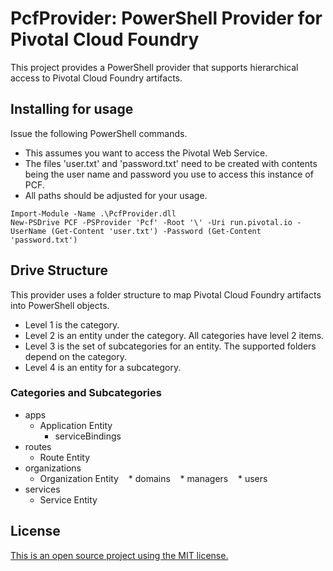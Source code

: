 # PcfProvider: PowerShell Provider for Pivotal Cloud Foundry

This project provides a PowerShell provider that supports hierarchical access to Pivotal Cloud Foundry artifacts. 

## Installing for usage
Issue the following PowerShell commands.
* This assumes you want to access the Pivotal Web Service.
* The files 'user.txt' and 'password.txt' need to be created with contents being the user name and password you use to access this instance of PCF.
* All paths should be adjusted for your usage.
```
Import-Module -Name .\PcfProvider.dll
New-PSDrive PCF -PSProvider 'Pcf' -Root '\' -Uri run.pivotal.io -UserName (Get-Content 'user.txt') -Password (Get-Content 'password.txt')
```
## Drive Structure
This provider uses a folder structure to map Pivotal Cloud Foundry artifacts into PowerShell objects.
* Level 1 is the category.
* Level 2 is an entity under the category. All categories have level 2 items.
* Level 3 is the set of subcategories for an entity. The supported folders depend on the category.
* Level 4 is an entity for a subcategory.

### Categories and Subcategories
* apps
    * Application Entity
        * serviceBindings
* routes
    * Route Entity
* organizations
    * Organization Entity
        * domains
        * managers
        * users
* services
    * Service Entity

## License
[This is an open source project using the MIT license.](docs/LICENSE.md)
